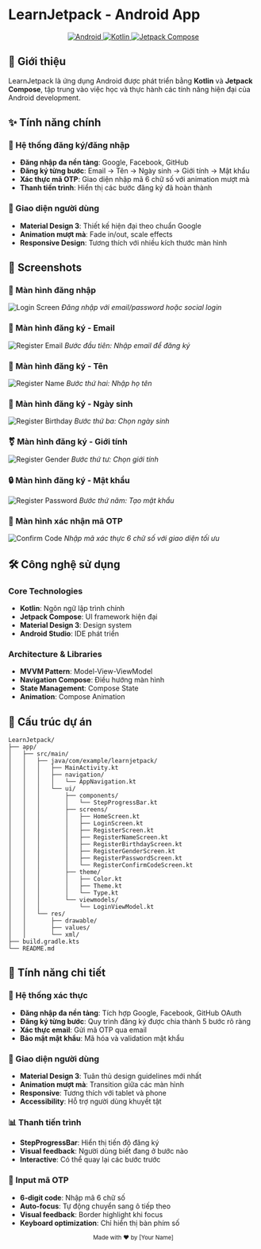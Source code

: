# LearnJetpack - Android App

<p align="center">
  <a href="https://developer.android.com/">
    <img src="https://img.shields.io/badge/Android-3DDC84?style=for-the-badge&logo=android&logoColor=white" alt="Android">
  </a>
  <a href="https://kotlinlang.org/">
    <img src="https://img.shields.io/badge/Kotlin-0095D5?style=for-the-badge&logo=kotlin&logoColor=white" alt="Kotlin">
  </a>
  <a href="https://developer.android.com/jetpack/compose">
    <img src="https://img.shields.io/badge/Jetpack_Compose-4285F4?style=for-the-badge&logo=jetpack-compose&logoColor=white" alt="Jetpack Compose">
  </a>
</p>

## 📱 Giới thiệu

LearnJetpack là ứng dụng Android được phát triển bằng **Kotlin** và **Jetpack Compose**, tập trung vào việc học và thực hành các tính năng hiện đại của Android development.

## ✨ Tính năng chính

### 🔐 Hệ thống đăng ký/đăng nhập
- **Đăng nhập đa nền tảng**: Google, Facebook, GitHub
- **Đăng ký từng bước**: Email → Tên → Ngày sinh → Giới tính → Mật khẩu
- **Xác thực mã OTP**: Giao diện nhập mã 6 chữ số với animation mượt mà
- **Thanh tiến trình**: Hiển thị các bước đăng ký đã hoàn thành

### 🎨 Giao diện người dùng
- **Material Design 3**: Thiết kế hiện đại theo chuẩn Google
- **Animation mượt mà**: Fade in/out, scale effects
- **Responsive Design**: Tương thích với nhiều kích thước màn hình

## 📸 Screenshots

### 🔑 Màn hình đăng nhập
![Login Screen](screenshots/login_screen.png)
*Đăng nhập với email/password hoặc social login*

### 📧 Màn hình đăng ký - Email
![Register Email](screenshots/register_email.png)
*Bước đầu tiên: Nhập email để đăng ký*

### 👤 Màn hình đăng ký - Tên
![Register Name](screenshots/register_name.png)
*Bước thứ hai: Nhập họ tên*

### 🎂 Màn hình đăng ký - Ngày sinh
![Register Birthday](screenshots/register_birthday.png)
*Bước thứ ba: Chọn ngày sinh*

### ⚧ Màn hình đăng ký - Giới tính
![Register Gender](screenshots/register_gender.png)
*Bước thứ tư: Chọn giới tính*

### 🔒 Màn hình đăng ký - Mật khẩu
![Register Password](screenshots/register_password.png)
*Bước thứ năm: Tạo mật khẩu*

### 📱 Màn hình xác nhận mã OTP
![Confirm Code](screenshots/confirm_code.png)
*Nhập mã xác thực 6 chữ số với giao diện tối ưu*

## 🛠 Công nghệ sử dụng

### Core Technologies
- **Kotlin**: Ngôn ngữ lập trình chính
- **Jetpack Compose**: UI framework hiện đại
- **Material Design 3**: Design system
- **Android Studio**: IDE phát triển

### Architecture & Libraries
- **MVVM Pattern**: Model-View-ViewModel
- **Navigation Compose**: Điều hướng màn hình
- **State Management**: Compose State
- **Animation**: Compose Animation

## 📁 Cấu trúc dự án

```
LearnJetpack/
├── app/
│   ├── src/main/
│   │   ├── java/com/example/learnjetpack/
│   │   │   ├── MainActivity.kt
│   │   │   ├── navigation/
│   │   │   │   └── AppNavigation.kt
│   │   │   └── ui/
│   │   │       ├── components/
│   │   │       │   └── StepProgressBar.kt
│   │   │       ├── screens/
│   │   │       │   ├── HomeScreen.kt
│   │   │       │   ├── LoginScreen.kt
│   │   │       │   ├── RegisterScreen.kt
│   │   │       │   ├── RegisterNameScreen.kt
│   │   │       │   ├── RegisterBirthdayScreen.kt
│   │   │       │   ├── RegisterGenderScreen.kt
│   │   │       │   ├── RegisterPasswordScreen.kt
│   │   │       │   └── RegisterConfirmCodeScreen.kt
│   │   │       ├── theme/
│   │   │       │   ├── Color.kt
│   │   │       │   ├── Theme.kt
│   │   │       │   └── Type.kt
│   │   │       └── viewmodels/
│   │   │           └── LoginViewModel.kt
│   │   └── res/
│   │       ├── drawable/
│   │       ├── values/
│   │       └── xml/
├── build.gradle.kts
└── README.md
```
## 📱 Tính năng chi tiết

### 🔐 Hệ thống xác thực
- **Đăng nhập đa nền tảng**: Tích hợp Google, Facebook, GitHub OAuth
- **Đăng ký từng bước**: Quy trình đăng ký được chia thành 5 bước rõ ràng
- **Xác thực email**: Gửi mã OTP qua email
- **Bảo mật mật khẩu**: Mã hóa và validation mật khẩu

### 🎨 Giao diện người dùng
- **Material Design 3**: Tuân thủ design guidelines mới nhất
- **Animation mượt mà**: Transition giữa các màn hình
- **Responsive**: Tương thích với tablet và phone
- **Accessibility**: Hỗ trợ người dùng khuyết tật

### 📊 Thanh tiến trình
- **StepProgressBar**: Hiển thị tiến độ đăng ký
- **Visual feedback**: Người dùng biết đang ở bước nào
- **Interactive**: Có thể quay lại các bước trước

### 🔢 Input mã OTP
- **6-digit code**: Nhập mã 6 chữ số
- **Auto-focus**: Tự động chuyển sang ô tiếp theo
- **Visual feedback**: Border highlight khi focus
- **Keyboard optimization**: Chỉ hiển thị bàn phím số

<div align="center">
  <sub>Made with ❤️ by [Your Name]</sub>
</div> 